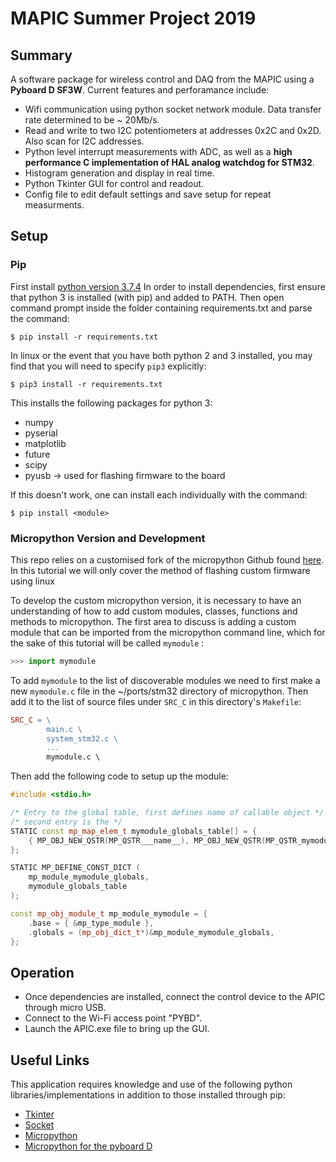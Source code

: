 # MAPIC Summer Project 2019

## Summary

A software package for wireless control and DAQ from the MAPIC using a __Pyboard D SF3W__. Current features and perforamance include:

* Wifi communication using python socket network module. Data transfer rate determined to be ~ 20Mb/s.
* Read and write to two I2C potentiometers at addresses 0x2C and 0x2D. Also scan for I2C addresses.
* Python level interrupt measurements with ADC, as well as a __high performance C implementation of HAL
analog watchdog for STM32__.
* Histogram generation and display in real time.
* Python Tkinter GUI for control and readout.
* Config file to edit default settings and save setup for repeat measurments.

## Setup

### Pip

First install [python version 3.7.4](https://www.python.org/downloads/release/python-374/)
In order to install dependencies, first ensure that python 3 is installed (with pip) and added to PATH. Then open command prompt inside the folder containing requirements.txt and parse the command:

```shell
$ pip install -r requirements.txt
```

In linux or the event that you have both python 2 and 3 installed, you may find that you will need to specify `pip3` explicitly:

```shell
$ pip3 install -r requirements.txt
```

This installs the following packages for python 3:

* numpy
* pyserial
* matplotlib
* future
* scipy
* pyusb -> used for flashing firmware to the board

If this doesn't work, one can install each individually with the command:

```shell
$ pip install <module>
```

### Micropython Version and Development

This repo relies on a customised fork of the micropython Github found [here](https://github.com/gyr0code/micropython). In this tutorial we will only cover the method of flashing custom firmware using linux

To develop the custom micropython version, it is necessary to have an understanding of how to add custom modules, classes, functions and methods to micropython. The first area to discuss is adding a custom module that can be imported from the micropython command line, which for the sake of this tutorial will be called `mymodule` :

```python
>>> import mymodule
```

To add `mymodule` to the list of discoverable modules we need to first make a new `mymodule.c` file in the ~/ports/stm32 directory of micropython. Then add it to the list of source files under `SRC_C` in this directory's `Makefile`:

```Makefile
SRC_C = \
        main.c \
        system_stm32.c \
        ...
        mymodule.c \
```

Then add the following code to setup up the module:


```c++
#include <stdio.h>

/* Entry to the global table, first defines name of callable object */
/* second entry is the */
STATIC const mp_map_elem_t mymodule_globals_table[] = {
    { MP_OBJ_NEW_QSTR(MP_QSTR___name__), MP_OBJ_NEW_QSTR(MP_QSTR_mymodule) },
};

STATIC MP_DEFINE_CONST_DICT (
    mp_module_mymodule_globals,
    mymodule_globals_table
);

const mp_obj_module_t mp_module_mymodule = {
    .base = { &mp_type_module },
    .globals = (mp_obj_dict_t*)&mp_module_mymodule_globals,
};
```



## Operation

* Once dependencies are installed, connect the control device to the APIC through micro USB.
* Connect to the Wi-Fi access point "PYBD".
* Launch the APIC.exe file to bring up the GUI.

## Useful Links

This application requires knowledge and use of the following python libraries/implementations in addition to those installed through pip:

* [Tkinter](https://www.tutorialspoint.com/python/python_gui_programming)
* [Socket](https://docs.python.org/3/library/socket.html)
* [Micropython](https://docs.micropython.org/en/latest/)
* [Micropython for the pyboard D](https://pybd.io/hw/pybd_sfxw.html)